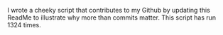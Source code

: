 I wrote a cheeky script that contributes to my Github by updating this ReadMe to illustrate why more than commits matter. This script has run 1324 times.